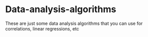 # Data-analysis-algorithms
These are just some data analysis algorithms that you can use for correlations, linear regressions, etc
